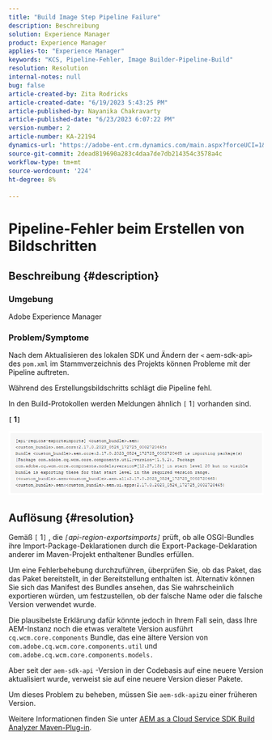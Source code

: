 ```yaml
---
title: "Build Image Step Pipeline Failure"
description: Beschreibung
solution: Experience Manager
product: Experience Manager
applies-to: "Experience Manager"
keywords: "KCS, Pipeline-Fehler, Image Builder-Pipeline-Build"
resolution: Resolution
internal-notes: null
bug: false
article-created-by: Zita Rodricks
article-created-date: "6/19/2023 5:43:25 PM"
article-published-by: Nayanika Chakravarty
article-published-date: "6/23/2023 6:07:22 PM"
version-number: 2
article-number: KA-22194
dynamics-url: "https://adobe-ent.crm.dynamics.com/main.aspx?forceUCI=1&pagetype=entityrecord&etn=knowledgearticle&id=116e6dc8-c80e-ee11-8f6d-6045bd006b3d"
source-git-commit: 2dead819690a283c4daa7de7db214354c3578a4c
workflow-type: tm+mt
source-wordcount: '224'
ht-degree: 8%

---
```


# Pipeline-Fehler beim Erstellen von Bildschritten

## Beschreibung {#description}


### Umgebung

Adobe Experience Manager

### Problem/Symptome

Nach dem Aktualisieren des lokalen SDK und Ändern der `<` aem-sdk-api`>`  des `pom.xml` im Stammverzeichnis des Projekts können Probleme mit der Pipeline auftreten.

Während des Erstellungsbildschritts schlägt die Pipeline fehl.

In den Build-Protokollen werden Meldungen ähnlich `[` 1`]`  vorhanden sind.

<b>`[` 1`]` </b>

<b>![](assets/___9f82ca57-ec11-ee11-8f6d-6045bd0067ea___.png)</b>


## Auflösung {#resolution}


Gemäß `[` 1`]` , die *`[`api-region-exportsimports`]`* prüft, ob alle OSGI-Bundles ihre Import-Package-Deklarationen durch die Export-Package-Deklaration anderer im Maven-Projekt enthaltener Bundles erfüllen.

Um eine Fehlerbehebung durchzuführen, überprüfen Sie, ob das Paket, das das Paket bereitstellt, in der Bereitstellung enthalten ist. Alternativ können Sie sich das Manifest des Bundles ansehen, das Sie wahrscheinlich exportieren würden, um festzustellen, ob der falsche Name oder die falsche Version verwendet wurde.

Die plausibelste Erklärung dafür könnte jedoch in Ihrem Fall sein, dass Ihre AEM-Instanz noch die etwas veraltete Version ausführt `cq.wcm.core.components` Bundle, das eine ältere Version von `com.adobe.cq.wcm.core.components.util` und `com.adobe.cq.wcm.core.components.models.`

Aber seit der `aem-sdk-api` -Version in der Codebasis auf eine neuere Version aktualisiert wurde, verweist sie auf eine neuere Version dieser Pakete.

Um dieses Problem zu beheben, müssen Sie `aem-sdk-api`zu einer früheren Version.

Weitere Informationen finden Sie unter [AEM as a Cloud Service SDK Build Analyzer Maven-Plug-in](https://experienceleague.adobe.com/docs/experience-manager-core-components/using/developing/archetype/build-analyzer-maven-plugin.html?lang=de).
